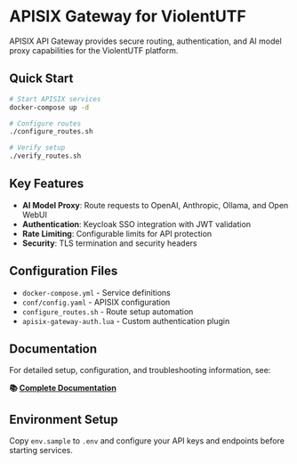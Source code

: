 # APISIX Gateway for ViolentUTF

APISIX API Gateway provides secure routing, authentication, and AI model proxy capabilities for the ViolentUTF platform.

## Quick Start

```bash
# Start APISIX services
docker-compose up -d

# Configure routes
./configure_routes.sh

# Verify setup
./verify_routes.sh
```

## Key Features

- **AI Model Proxy**: Route requests to OpenAI, Anthropic, Ollama, and Open WebUI
- **Authentication**: Keycloak SSO integration with JWT validation
- **Rate Limiting**: Configurable limits for API protection
- **Security**: TLS termination and security headers

## Configuration Files

- `docker-compose.yml` - Service definitions
- `conf/config.yaml` - APISIX configuration
- `configure_routes.sh` - Route setup automation
- `apisix-gateway-auth.lua` - Custom authentication plugin

## Documentation

For detailed setup, configuration, and troubleshooting information, see:

**📚 [Complete Documentation](../docs/API6_setup.md)**

## Environment Setup

Copy `env.sample` to `.env` and configure your API keys and endpoints before starting services.